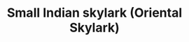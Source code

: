 ---
layout: bird
title: Small Indian skylark (Oriental Skylark)
image-url: ../assets/birds/images/small-indian-skylark.jpg
image-credit: Wikimedia Commons (User &rarr; J.M.Garg)
image-source-url: "http://en.wikipedia.org/wiki/File:Plain_Prinia-_Calling_I2_IMG_2128.jpg"
common-name: Small Indian skylark (Oriental Skylark)
latin-name: Alauda gulgula
info-url: "http://en.wikipedia.org/wiki/Oriental_Skylark"
---